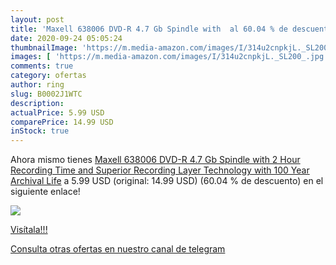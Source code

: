 ```yaml
---
layout: post
title: 'Maxell 638006 DVD-R 4.7 Gb Spindle with  al 60.04 % de descuento'
date: 2020-09-24 05:05:24
thumbnailImage: 'https://m.media-amazon.com/images/I/314u2cnpkjL._SL200_.jpg'
images: [ 'https://m.media-amazon.com/images/I/314u2cnpkjL._SL200_.jpg' ]
comments: true
category: ofertas
author: ring
slug: B0002J1WTC
description:
actualPrice: 5.99 USD
comparePrice: 14.99 USD
inStock: true
---
```


Ahora mismo tienes [Maxell 638006 DVD-R 4.7 Gb Spindle with 2 Hour Recording Time and Superior Recording Layer Technology with 100 Year Archival Life](https://www.amazon.com/dp/B0002J1WTC/?tag=redken08-20) a 5.99 USD (original: 14.99 USD) (60.04 %  de descuento) en el siguiente enlace!

[![](https://m.media-amazon.com/images/I/314u2cnpkjL._SL200_.jpg)](https://www.amazon.com/dp/B0002J1WTC/?tag=redken08-20)

[Visítala!!!](https://www.amazon.com/dp/B0002J1WTC/?tag=redken08-20)

[Consulta otras ofertas en nuestro canal de telegram](https://t.me/s/ofertas25)
